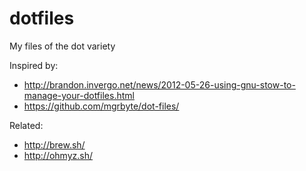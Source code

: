 # dotfiles
My files of the dot variety

Inspired by:

* http://brandon.invergo.net/news/2012-05-26-using-gnu-stow-to-manage-your-dotfiles.html
* https://github.com/mgrbyte/dot-files/

Related:

* http://brew.sh/
* http://ohmyz.sh/
